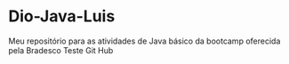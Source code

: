 # Dio-Java-Luis
Meu repositório para as atividades de Java básico da bootcamp oferecida pela Bradesco
Teste Git Hub